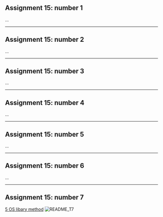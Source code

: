 ## Assignment 15: number 1
...
__________
## Assignment 15: number 2
...
__________
## Assignment 15: number 3
...
__________
## Assignment 15: number 4
...
__________
## Assignment 15: number 5
...
__________
## Assignment 15: number 6
...
__________
## Assignment 15: number 7
[5 OS libary method](https://github.com/Tahahokmabadi/python_assignments/blob/main/Assignment_15/t7_os_methods.py)
![README_T7](https://github.com/Tahahokmabadi/python_assignments/assets/137491279/cab6e18e-9109-4c77-884a-a80357129811)
